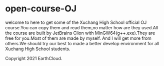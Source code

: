 # open-course-OJ
welcome to here to get some of the Xuchang High School
official OJ course.You can copy them and read them,no matter
how are they used.All the course are built by JetBrains Clion
with MinGW64(g++.exe).They are free for you.Most of them are made by myself.
And I will get more from others.We should try our best to made a better develop environment for all
Xuchang High School students.

Copyright 2021 EarthCloud.
